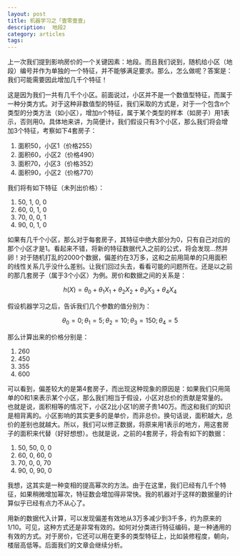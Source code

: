 ```yaml
---
layout: post
title: 机器学习之「壹零壹壹」
description:  地段2
category: articles
tags: 
---
```


上一次我们提到影响房价的一个关键因素：地段。而且我们说到，随机给小区（地段）编号并作为单独的一个特征，并不能够满足要求。那么，怎么做呢？答案是：我们可能需要因此增加几千个特征！

这是因为我们一共有几千个小区。前面说过，小区并不是一个数值型特征，而属于一种分类方式。对于这种非数值型的特征，我们采取的方式是，对于一个包含n个类型的分类方法（如小区），增加n个特征，属于某个类型的样本（如房子）用1表示，否则用0。具体地来讲，为简便计，我们假设只有3个小区，那么我们将会增加3个特征，考察如下4套房子：

1. 面积50，小区1（价格255）
2. 面积60，小区2（价格490）
3. 面积70，小区3（价格352）
4. 面积90，小区2（价格770）

我们将有如下特征（未列出价格）：

1. 50, 1, 0, 0
2. 60, 0, 1, 0
3. 70, 0, 0, 1
4. 90, 0, 1, 0

如果有几千个小区，那么对于每套房子，其特征中绝大部分为0，只有自己对应的那个小区才是1。看起来不错，将新的特征数据代入之前的公式，将会发现…然并卵！对于随机打乱的2000个数据，偏差约在3万多，这和之前用简单的只用面积的线性关系几乎没什么差别。让我们回过头去，看看可能的问题所在。还是以之前的那几套房子（属于3个小区）为例。房价和数据之间的关系是：

$$ h(X) = \theta_0 + \theta_1 X_1 + \theta_2 X_2 + \theta_3 X_3  + \theta_4 X_4 $$ 

假设机器学习之后，告诉我们几个参数的值分别为：

$$ \theta_0 = 0; \theta_1 = 5; \theta_2 = 10;  \theta_3=150; \theta_4=5 $$

那么计算出来的价格分别是：

1. 260
2. 450
3. 355
4. 600

可以看到，偏差较大的是第4套房子，而出现这种现象的原因是：如果我们只用简单的0和1来表示某个小区，那么我们相当于假设，小区对总价的贡献是常量的。也就是说，面积相等的情况下，小区2比小区1的房子贵140万。而这和我们的知识是相背离的。小区影响的其实更多的是单价，而非总价。换句话说，面积越大，总价的差别也就越大。所以，我们可以修正数据，将原来用1表示的地方，用这套房子的面积来代替（好好想想）。也就是说，之前的4套房子，将会有如下的数据：

1. 50, 50, 0, 0
2. 60, 0, 60, 0
3. 70, 0, 0, 70
4. 90, 0, 90, 0

我想，这其实是一种变相的提高幂次的方法。由于在这里，我们已经有几千个特征，如果稍微增加幂次，特征数会增加得非常快。我的机器对于这样的数据量的计算似乎已经有点力不从心了。

用新的数据代入计算，可以发现偏差有效地从3万多减少到3千多，约为原来的1/10。可见，这种方式还是非常有效的。如何对分类进行特征编码，是一种通用的有效的方式。对于房价，它还可以用在更多的类型特征上，比如装修程度，朝向，楼层高低等。后面我们的文章会继续分析。